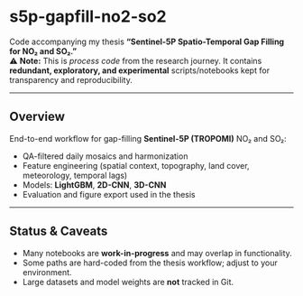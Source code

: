 # s5p-gapfill-no2-so2

Code accompanying my thesis **“Sentinel-5P Spatio-Temporal Gap Filling for NO₂ and SO₂.”**  
⚠️ **Note:** This is *process code* from the research journey. It contains **redundant, exploratory, and experimental** scripts/notebooks kept for transparency and reproducibility.

---

## Overview
End-to-end workflow for gap-filling **Sentinel-5P (TROPOMI)** NO₂ and SO₂:
- QA-filtered daily mosaics and harmonization
- Feature engineering (spatial context, topography, land cover, meteorology, temporal lags)
- Models: **LightGBM**, **2D-CNN**, **3D-CNN**
- Evaluation and figure export used in the thesis

---

## Status & Caveats
- Many notebooks are **work-in-progress** and may overlap in functionality.
- Some paths are hard-coded from the thesis workflow; adjust to your environment.
- Large datasets and model weights are **not** tracked in Git.
